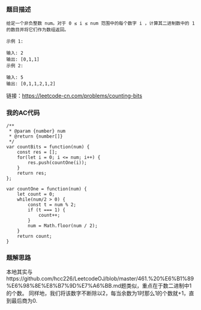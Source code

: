 ### 题目描述
```
给定一个非负整数 num。对于 0 ≤ i ≤ num 范围中的每个数字 i ，计算其二进制数中的 1 的数目并将它们作为数组返回。

示例 1:

输入: 2
输出: [0,1,1]
示例 2:

输入: 5
输出: [0,1,1,2,1,2]
```
链接：https://leetcode-cn.com/problems/counting-bits

### 我的AC代码
```
/**
 * @param {number} num
 * @return {number[]}
 */
var countBits = function(num) {
    const res = [];
    for(let i = 0; i <= num; i++) {
        res.push(countOne(i));
    }
    return res;
};

var countOne = function(num) {
    let count = 0;
    while(num/2 > 0) {
        const t = num % 2;
        if (t === 1) {
            count++;
        }
        num = Math.floor(num / 2);
    }
    return count;
}
```

### 题解思路
本地其实与https://github.com/hcc226/LeetcodeOJ/blob/master/461.%20%E6%B1%89%E6%98%8E%E8%B7%9D%E7%A6%BB.md题类似，重点在于数二进制中1的个数。
同样地，我们将该数字不断除以2，每当余数为1时那么1的个数就+1，直到最后商为0.
